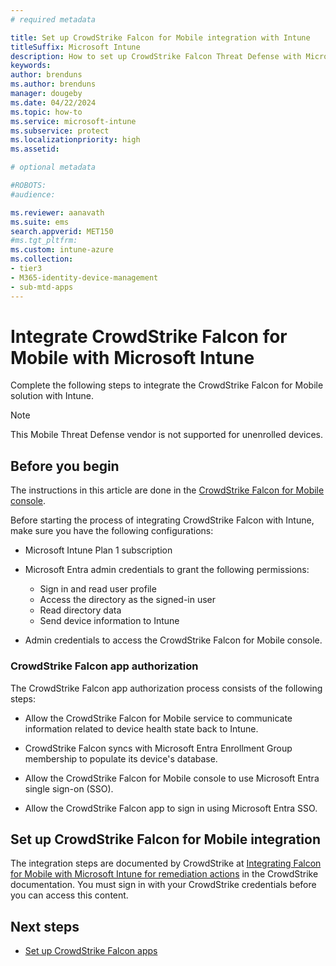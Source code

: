 ```yaml
---
# required metadata

title: Set up CrowdStrike Falcon for Mobile integration with Intune
titleSuffix: Microsoft Intune
description: How to set up CrowdStrike Falcon Threat Defense with Microsoft Intune to control mobile device access to your corporate resources.
keywords:
author: brenduns
ms.author: brenduns
manager: dougeby
ms.date: 04/22/2024
ms.topic: how-to
ms.service: microsoft-intune
ms.subservice: protect
ms.localizationpriority: high
ms.assetid:

# optional metadata

#ROBOTS:
#audience:

ms.reviewer: aanavath
ms.suite: ems
search.appverid: MET150
#ms.tgt_pltfrm:
ms.custom: intune-azure
ms.collection:
- tier3
- M365-identity-device-management
- sub-mtd-apps
---
```


# Integrate CrowdStrike Falcon for Mobile with Microsoft Intune

Complete the following steps to integrate the CrowdStrike Falcon for Mobile solution with Intune.

> [!NOTE]
>
> This Mobile Threat Defense vendor is not supported for unenrolled devices.

## Before you begin

The instructions in this article are done in the [CrowdStrike Falcon for Mobile console](https://falcon.crowdstrike.com).

Before starting the process of integrating CrowdStrike Falcon with Intune, make sure you have the following configurations:

- Microsoft Intune Plan 1 subscription
- Microsoft Entra admin credentials to grant the following permissions:

  - Sign in and read user profile
  - Access the directory as the signed-in user
  - Read directory data
  - Send device information to Intune

- Admin credentials to access the CrowdStrike Falcon for Mobile console.

### CrowdStrike Falcon app authorization

The CrowdStrike Falcon app authorization process consists of the following steps:

- Allow the CrowdStrike Falcon for Mobile service to communicate information related to device health state back to Intune.

- CrowdStrike Falcon syncs with Microsoft Entra Enrollment Group membership to populate its device's database.

- Allow the CrowdStrike Falcon for Mobile console to use Microsoft Entra single sign-on (SSO).

- Allow the CrowdStrike Falcon app to sign in using Microsoft Entra SSO.

## Set up CrowdStrike Falcon for Mobile integration

The integration steps are documented by CrowdStrike at [Integrating Falcon for Mobile with Microsoft Intune for remediation actions](https://falcon.crowdstrike.com/documentation/page/odf8977b/integrating-falcon-for-mobile-with-microsoft-intune-for-remediation-actions) in the CrowdStrike documentation. You must sign in with your CrowdStrike credentials before you can access this content.

## Next steps

- [Set up CrowdStrike Falcon apps](mtd-apps-ios-app-configuration-policy-add-assign.md)
